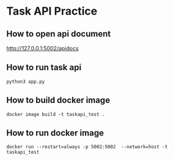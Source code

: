 # Task API Practice

## How to open api document

http://127.0.0.1:5002/apidocs

## How to run task api
```
python3 app.py

```
## How to build docker image

```
docker image build -t taskapi_test .

```
 
## How to run docker image

```
docker run --restart=always -p 5002:5002  --network=host -t taskapi_test

```